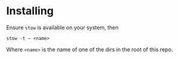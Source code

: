 # Installing

Ensure `stow` is available on your system, then

```
stow -t ~ <name>
```

Where `<name>` is the name of one of the dirs in the root of this repo.
